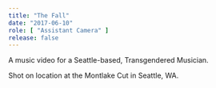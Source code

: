 ```yaml
---
title: "The Fall"
date: "2017-06-10"
role: [ "Assistant Camera" ]
release: false
---
```

A music video for a Seattle-based, Transgendered Musician.

Shot on location at the Montlake Cut in Seattle, WA.
